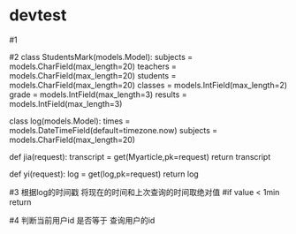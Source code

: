 # devtest
#1

#2
class StudentsMark(models.Model):
    subjects = models.CharField(max_length=20)
    teachers = models.CharField(max_length=20)
    students = models.CharField(max_length=20)
    classes = models.IntField(max_length=2)
    grade = models.IntField(max_length=3)
    results = models.IntField(max_length=3)

class log(models.Model):
    times = models.DateTimeField(default=timezone.now)
    subjects = models.CharField(max_length=20)




def jia(request):
    transcript = get(Myarticle,pk=request)
    return transcript

def yi(request):
    log = get(log,pk=request)
    return log




#3 根据log的时间戳 将现在的时间和上次查询的时间取绝对值 
 #if value < 1min  return

#4 判断当前用户id 是否等于 查询用户的id

